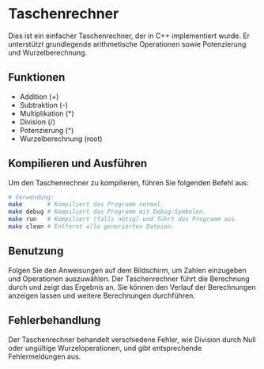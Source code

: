 # Taschenrechner

Dies ist ein einfacher Taschenrechner, der in C++ implementiert wurde. Er unterstützt grundlegende arithmetische Operationen sowie Potenzierung und Wurzelberechnung.

## Funktionen

- Addition (+)
- Subtraktion (-)
- Multiplikation (*)
- Division (/)
- Potenzierung (^)
- Wurzelberechnung (root)

## Kompilieren und Ausführen

Um den Taschenrechner zu kompilieren, führen Sie folgenden Befehl aus:

```bash
# Verwendung:
make       # Kompiliert das Programm normal.
make debug # Kompiliert das Programm mit Debug-Symbolen.
make run   # Kompiliert (falls nötig) und führt das Programm aus.
make clean # Entfernt alle generierten Dateien.
```

## Benutzung

Folgen Sie den Anweisungen auf dem Bildschirm, um Zahlen einzugeben und Operationen auszuwählen. Der Taschenrechner führt die Berechnung durch und zeigt das Ergebnis an. Sie können den Verlauf der Berechnungen anzeigen lassen und weitere Berechnungen durchführen.

## Fehlerbehandlung

Der Taschenrechner behandelt verschiedene Fehler, wie Division durch Null oder ungültige Wurzeloperationen, und gibt entsprechende Fehlermeldungen aus.
